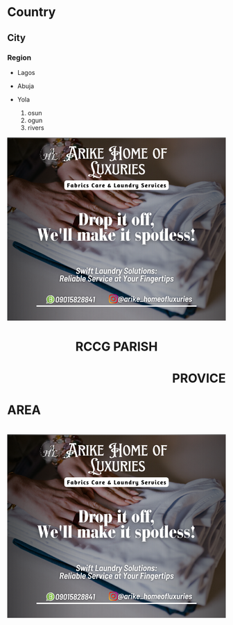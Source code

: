 # Country
## City
### Region


- Lagos
- Abuja
- Yola

  1. osun
  2. ogun
  3. rivers
     
![A drycleaning design](AA.png "Clean")

# <p align="center"/> RCCG PARISH </p>

# <p align="right"/> PROVICE </p>

# <p align="left"/> AREA </p>

# <div align="center">
<img src="AA.png">
</div>



